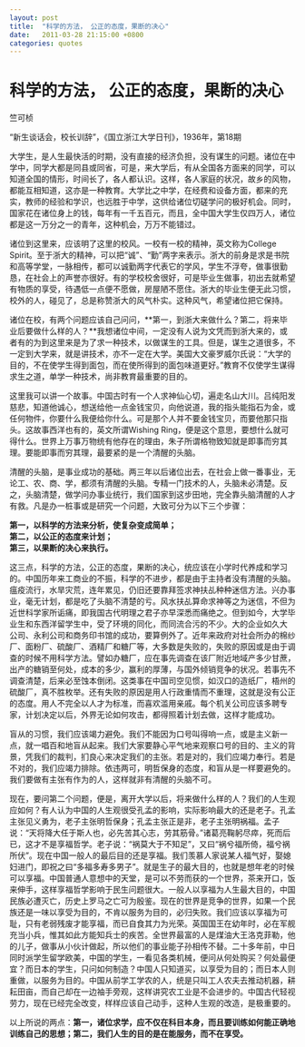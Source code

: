 ```yaml
---
layout: post
title:  "科学的方法， 公正的态度，果断的决心"
date:   2011-03-28 21:15:00 +0800
categories: quotes
---
```

# 科学的方法， 公正的态度，果断的决心

竺可桢

“新生谈话会，校长训辞”，《国立浙江大学日刊》，1936年，第18期

大学生，是人生最快活的时期，没有直接的经济负担，没有谋生的问题。诸位在中学中，同学大都是同县或同省，可是，来大学后，有从全国各方面来的同学，可以知道全国的情形，时间长了，各人都认识。这样，各人家庭的状况，故乡的风物，都能互相知道，这亦是一种教育。大学比之中学，在经费和设备方面，都来的充实，教师的经验和学识，也远胜于中学，这供给诸位切磋学问的极好机会。同时，国家花在诸位身上的钱，每年有一千五百元，而且，全中国大学生仅四万人，诸位都是这一万分之一的青年，这种机会，万万不能错过。

诸位到这里来，应该明了这里的校风。一校有一校的精神，英文称为College Spirit。至于浙大的精神，可以把“诚”、“勤”两字来表示。浙大的前身是求是书院和高等学堂，一脉相传，都可以诚勤两字代表它的学风，学生不浮夸，做事很勤恳，在社会上的声誉亦很好。有的学校校舍很好，可是毕业生做事，初出去就希望有物质的享受，待遇低一点便不愿做，房屋陋不愿住。浙大的毕业生便无此习惯，校外的人，碰见了，总是称赞浙大的风气朴实。这种风气，希望诸位把它保持。

诸位在校，有两个问题应该自己问问，**第一，到浙大来做什么？第二，将来毕业后要做什么样的人？**我想诸位中间，一定没有人说为文凭而到浙大来的，或者有的为到这里来是为了求一种技术，以做谋生的工具。但是，谋生之道很多，不一定到大学来，就是讲技术，亦不一定在大学。美国大文豪罗威尔氏说：“大学的目的，不在使学生得到面包，而在使所得到的面包味道更好。”教育不仅使学生谋得求生之道，单学一种技术，尚非教育最重要的目的。

这里我可以讲一个故事。中国古时有一个人求神仙心切，遍走名山大川。吕纯阳发慈悲，知道他诚心，想送给他一点金钱宝贝，向他说道，我的指头能指石为金，或任何物件，你要什么我便给你什么。可是那个人并不要金钱宝贝，而要他那只指头。这故事西洋也有的，英文所谓Wishing Ring，便是这个意思，要想什么就可得什么。世界上万事万物统有他存在的理由，朱子所谓格物致知就是即事而穷其理。要能即事而穷其理，最要紧的是一个清醒的头脑。

清醒的头脑，是事业成功的基础。两三年以后诸位出去，在社会上做一番事业，无论工、农、商、学，都须有清醒的头脑。专精一门技术的人，头脑未必清楚。反之，头脑清楚，做学问办事业统行，我们国家到这步田地，完全靠头脑清醒的人才有救。凡是办一桩事或是研究一个问题，大致可分为以下三个步骤：

**第一，以科学的方法来分析，使复杂变成简单；**  
**第二，以公正的态度来计划；**  
**第三，以果断的决心来执行。**

这三点，科学的方法，公正的态度，果断的决心，统应该在小学时代养成和学习的。中国历年来工商业的不振，科学的不进步，都是由于主持者没有清醒的头脑。瘟疫流行，水旱灾荒，连年累见，仍旧还要靠拜签求神扶乩种种迷信方法。兴办事业，毫无计划，都是吃了头脑不清楚的亏。风水扶乩算命求神等之为迷信，不但为近世科学家所诟痛，即我国古代明理之君子亦早深悉而痛绝之。但到如今，大学毕业生和东西洋留学生中，受了环境的同化，而同流合污的不少。大的企业如久大 公司、永利公司和商务印书馆的成功，要算例外了。近年来政府对社会所办的棉纱厂、面粉厂、硫酸厂、酒精厂和糖厂等，大多数是失败的，失败的原因或是由于调查的时候不用科学方法。譬如办糖厂，应在事先调查在该厂附近地域产多少甘蔗，出产的糖销至何处，成本的多少，赢利的厚薄，与国外倾销竞争的状况。若事先不调查清楚，后来必至蚀本倒闭。这类事在中国司空见惯，如汉口的造纸厂，梧州的硫酸厂，真不胜枚举。还有失败的原因是用人行政重情而不重理，这就是没有公正的态度。用人不完全以人才为标准，而喜欢滥用亲戚。每个机关公司应该多聘专家，计划决定以后，外界无论如何攻击，都得照着计划去做，这样才能成功。

盲从的习惯，我们应该竭力避免。我们不能因为口号叫得响一点，或是主义新一点，就一唱百和地盲从起来。我们大家要静心平气地来观察口号的目的、主义的背景，凭我们的裁判，扪良心来决定我们的主张。若是对的，我们应竭力奉行。若是不对的，我们应竭力排除。依违两可，明哲保身的态度，和盲从是一样要避免的。我们要做有主张有作为的人，这样就非有清醒的头脑不可。

现在，要问第二个问题，便是，离开大学以后，将来做什么样的人？我们的人生观应如何？有人认为中国的人生观很受孔孟的影响，实际影响最大的还是老子。孔孟主张见义勇为，老子主张明哲保身；孔孟主张正是非，老子主张明祸福。孟子说：“天将降大任于斯人也，必先苦其心志，劳其筋骨。”诸葛亮鞠躬尽瘁，死而后已，这才不是享福哲学。老子说：“祸莫大于不知足”，又曰“祸兮福所倚，福兮祸所伏”。现在中国一般人的最后目的还是享福。我们羡慕人家说某人福气好，娶媳妇进门，即祝之曰“多福多寿多男子”。就是生子的最大目的，也就是想年老的时候可以享福。中国普通人意想中的天堂，是可以不劳而获的一个世界，茶来开口，饭来伸手，这样享福哲学影响于民生问题很大。一般人以享福为人生最大目的，中国民族必遭灭亡，历史上罗马之亡可为殷鉴。现在的世界是竞争的世界，如果一个民族还是一味以享受为目的，不肯以服务为目的，必归失败。我们应该以享福为可耻，只有老弱残废才能享福，而已自食其力为光荣。英国国王在幼年时，必在军舰充当小兵，惟其如此方能知兵士的疾苦。全世界最富的人是煤油大王洛克菲勒，他的儿子，做事从小伙计做起，所以他们的事业能子孙相传不替。二十多年前，中日同时派学生留学欧美，中国的学生，一看见各类机械，便问从何处购买？何处最便宜？而日本的学生，只问如何制造？中国人只知道买，以享受为目的；而日本人则重做，以服务为目的。中国从前学工学农的人，统是只叫工人农夫去推动机器，耕耘田亩，而自己却在一边袖手旁观，这样讲究农工业是不会进步的。中国古代轻视劳力，现在已经完全改变，样样应该自己动手，这种人生观的改造，是极重要的。

以上所说的两点：**第一，诸位求学，应不仅在科目本身，而且要训练如何能正确地训练自己的思想；第二，我们人生的目的是在能服务，而不在享受。**
